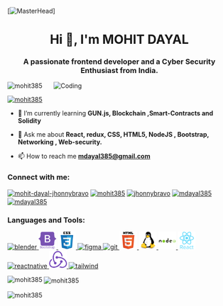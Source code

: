[![MasterHead](https://i.gifer.com/6ELx.gif)]
<h1 align="center">Hi 👋, I'm MOHIT DAYAL</h1>
<h3 align="center">A passionate frontend developer and a Cyber Security Enthusiast from India.</h3>

<img align="right" alt="Coding" width="400" src="https://cdn.dribbble.com/users/1162077/screenshots/3848914/programmer.gif">

<p align="left"> <img src="https://komarev.com/ghpvc/?username=mohit385&label=Profile%20views&color=0e75b6&style=flat" alt="mohit385" /> </p>

<p align="left"> <a href="https://github.com/ryo-ma/github-profile-trophy"><img src="https://github-profile-trophy.vercel.app/?username=mohit385" alt="mohit385" /></a> </p>

- 🌱 I’m currently learning **GUN.js, Blockchain ,Smart-Contracts and Solidity**

- 💬 Ask me about **React, redux, CSS, HTML5, NodeJS , Bootstrap, Networking , Web-security.**

- 📫 How to reach me **mdayal385@gmail.com**

<h3 align="left">Connect with me:</h3>
<p align="left">
<a href="https://linkedin.com/in/mohit-dayal-jhonnybravo" target="blank"><img align="center" src="https://raw.githubusercontent.com/rahuldkjain/github-profile-readme-generator/master/src/images/icons/Social/linked-in-alt.svg" alt="mohit-dayal-jhonnybravo" height="30" width="40" /></a>
<a href="https://instagram.com/mohit385" target="blank"><img align="center" src="https://raw.githubusercontent.com/rahuldkjain/github-profile-readme-generator/master/src/images/icons/Social/instagram.svg" alt="mohit385" height="30" width="40" /></a>
<a href="https://www.codechef.com/users/jhonnybravo" target="blank"><img align="center" src="https://cdn.jsdelivr.net/npm/simple-icons@3.1.0/icons/codechef.svg" alt="jhonnybravo" height="30" width="40" /></a>
<a href="https://codeforces.com/profile/mdayal385" target="blank"><img align="center" src="https://raw.githubusercontent.com/rahuldkjain/github-profile-readme-generator/master/src/images/icons/Social/codeforces.svg" alt="mdayal385" height="30" width="40" /></a>
<a href="https://www.leetcode.com/mdayal385" target="blank"><img align="center" src="https://raw.githubusercontent.com/rahuldkjain/github-profile-readme-generator/master/src/images/icons/Social/leet-code.svg" alt="mdayal385" height="30" width="40" /></a>
</p>

<h3 align="left">Languages and Tools:</h3>
<p align="left"> <a href="https://www.blender.org/" target="_blank" rel="noreferrer"> <img src="https://download.blender.org/branding/community/blender_community_badge_white.svg" alt="blender" width="40" height="40"/> </a> <a href="https://getbootstrap.com" target="_blank" rel="noreferrer"> <img src="https://raw.githubusercontent.com/devicons/devicon/master/icons/bootstrap/bootstrap-plain-wordmark.svg" alt="bootstrap" width="40" height="40"/> </a> <a href="https://www.w3schools.com/css/" target="_blank" rel="noreferrer"> <img src="https://raw.githubusercontent.com/devicons/devicon/master/icons/css3/css3-original-wordmark.svg" alt="css3" width="40" height="40"/> </a> <a href="https://www.figma.com/" target="_blank" rel="noreferrer"> <img src="https://www.vectorlogo.zone/logos/figma/figma-icon.svg" alt="figma" width="40" height="40"/> </a> <a href="https://git-scm.com/" target="_blank" rel="noreferrer"> <img src="https://www.vectorlogo.zone/logos/git-scm/git-scm-icon.svg" alt="git" width="40" height="40"/> </a> <a href="https://www.w3.org/html/" target="_blank" rel="noreferrer"> <img src="https://raw.githubusercontent.com/devicons/devicon/master/icons/html5/html5-original-wordmark.svg" alt="html5" width="40" height="40"/> </a> <a href="https://www.linux.org/" target="_blank" rel="noreferrer"> <img src="https://raw.githubusercontent.com/devicons/devicon/master/icons/linux/linux-original.svg" alt="linux" width="40" height="40"/> </a> <a href="https://nodejs.org" target="_blank" rel="noreferrer"> <img src="https://raw.githubusercontent.com/devicons/devicon/master/icons/nodejs/nodejs-original-wordmark.svg" alt="nodejs" width="40" height="40"/> </a> <a href="https://reactjs.org/" target="_blank" rel="noreferrer"> <img src="https://raw.githubusercontent.com/devicons/devicon/master/icons/react/react-original-wordmark.svg" alt="react" width="40" height="40"/> </a> <a href="https://reactnative.dev/" target="_blank" rel="noreferrer"> <img src="https://reactnative.dev/img/header_logo.svg" alt="reactnative" width="40" height="40"/> </a> <a href="https://redux.js.org" target="_blank" rel="noreferrer"> <img src="https://raw.githubusercontent.com/devicons/devicon/master/icons/redux/redux-original.svg" alt="redux" width="40" height="40"/> </a> <a href="https://tailwindcss.com/" target="_blank" rel="noreferrer"> <img src="https://www.vectorlogo.zone/logos/tailwindcss/tailwindcss-icon.svg" alt="tailwind" width="40" height="40"/> </a> </p>

<p><img align="left" src="https://github-readme-stats.vercel.app/api/top-langs?username=mohit385&show_icons=true&locale=en&layout=compact" alt="mohit385" /></p>

<p>&nbsp;<img align="center" src="https://github-readme-stats.vercel.app/api?username=mohit385&show_icons=true&locale=en" alt="mohit385" /></p>

<p><img align="center" src="https://github-readme-streak-stats.herokuapp.com/?user=mohit385&" alt="mohit385" /></p>
